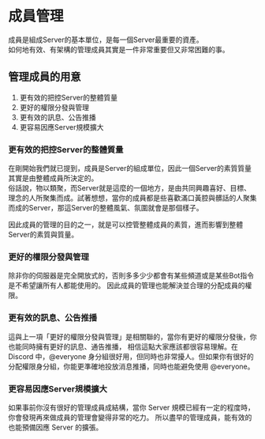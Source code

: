 # 成員管理
成員是組成Server的基本單位，是每一個Server最重要的資產。<br>
如何地有效、有架構的管理成員其實是一件非常重要但又非常困難的事。

## 管理成員的用意
1. 更有效的把控Server的整體質量
2. 更好的權限分發與管理
3. 更有效的訊息、公告推播
4. 更容易因應Server規模擴大

### 更有效的把控Server的整體質量
在剛開始我們就已提到，成員是Server的組成單位，因此一個Server的素質質量其實是由整體成員所決定的。<br>
俗話說，物以類聚，而Server就是這麼的一個地方，是由共同興趣喜好、目標、理念的人所聚集而成。試著想想，當你的成員都是些喜歡滿口黃腔與髒話的人聚集而成的Server，那這Server的整體風氣、氛圍就會是那個樣子。

因此成員的管理的目的之一，就是可以控管整體成員的素質，進而影響到整體Server的素質與質量。

### 更好的權限分發與管理
除非你的伺服器是完全開放式的，否則多多少少都會有某些頻道或是某些Bot指令是不希望讓所有人都能使用的。
因此成員的管理也能解決並合理的分配成員的權限。

### 更有效的訊息、公告推播
這與上一項「更好的權限分發與管理」是相關聯的，當你有更好的權限分發後，你也能同時擁有更好的訊息、通告推播，
相信這點大家應該都很容易理解。在 Discord 中，@everyone 身分組很好用，但同時也非常擾人。但如果你有很好的
分配權限身分組，你能更準確地投放消息推播，同時也能避免使用 @everyone。

### 更容易因應Server規模擴大
如果事前你沒有很好的管理成員成結構，當你 Server 規模已經有一定的程度時，你會發現再來做成員的管理會變得非常的吃力。
所以盡早的管理成員，能有效的也能預備因應 Server 的擴張。

